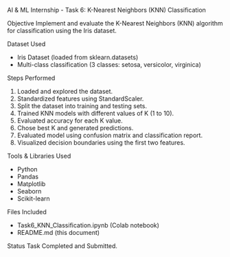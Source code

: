 AI & ML Internship - Task 6: K-Nearest Neighbors (KNN) Classification

Objective
Implement and evaluate the K-Nearest Neighbors (KNN) algorithm for classification using the Iris dataset.

Dataset Used
- Iris Dataset (loaded from sklearn.datasets)
- Multi-class classification (3 classes: setosa, versicolor, virginica)

Steps Performed
1. Loaded and explored the dataset.
2. Standardized features using StandardScaler.
3. Split the dataset into training and testing sets.
4. Trained KNN models with different values of K (1 to 10).
5. Evaluated accuracy for each K value.
6. Chose best K and generated predictions.
7. Evaluated model using confusion matrix and classification report.
8. Visualized decision boundaries using the first two features.

Tools & Libraries Used
- Python
- Pandas
- Matplotlib
- Seaborn
- Scikit-learn

Files Included
- Task6_KNN_Classification.ipynb (Colab notebook)
- README.md (this document)

Status
Task Completed and Submitted.
